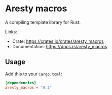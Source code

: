 # Aresty macros

A compiling template library for Rust.

Links:
 
- Crate: https://crates.io/crates/aresty_macros
- Documentation: https://docs.rs/aresty_macros

## Usage

Add this to your `Cargo.toml`:

```toml
[dependencies]
aresty_macros = "0.1"
```
